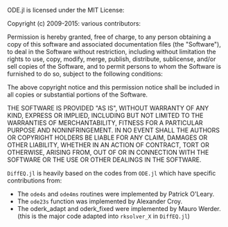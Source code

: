 ODE.jl is licensed under the MIT License:


Copyright (c) 2009-2015: various contributors:

Permission is hereby granted, free of charge, to any person obtaining a copy of this software and associated documentation files (the "Software"), to deal in the Software without restriction, including without limitation the rights to use, copy, modify, merge, publish, distribute, sublicense, and/or sell copies of the Software, and to permit persons to whom the Software is furnished to do so, subject to the following conditions:

The above copyright notice and this permission notice shall be included in all copies or substantial portions of the Software.

THE SOFTWARE IS PROVIDED "AS IS", WITHOUT WARRANTY OF ANY KIND, EXPRESS OR IMPLIED, INCLUDING BUT NOT LIMITED TO THE WARRANTIES OF MERCHANTABILITY, FITNESS FOR A PARTICULAR PURPOSE AND NONINFRINGEMENT. IN NO EVENT SHALL THE AUTHORS OR COPYRIGHT HOLDERS BE LIABLE FOR ANY CLAIM, DAMAGES OR OTHER LIABILITY, WHETHER IN AN ACTION OF CONTRACT, TORT OR OTHERWISE, ARISING FROM, OUT OF OR IN CONNECTION WITH THE SOFTWARE OR THE USE OR OTHER DEALINGS IN THE SOFTWARE.


`DiffEQ.jl` is heavily based on the codes from `ODE.jl` which have specific contributions from:
* The `ode4s` and `ode4ms` routines were implemented by Patrick O'Leary.
* The `ode23s` function was implemented by Alexander Croy.
* The oderk_adapt and oderk_fixed were implemented by Mauro Werder. (this is the major code adapted into `rksolver_X` in `DiffEQ.jl`)
